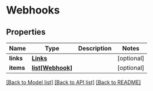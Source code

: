 # Webhooks

## Properties
Name | Type | Description | Notes
------------ | ------------- | ------------- | -------------
**links** | [**Links**](Links.md) |  | [optional] 
**items** | [**list[Webhook]**](Webhook.md) |  | [optional] 

[[Back to Model list]](../README.md#documentation-for-models) [[Back to API list]](../README.md#documentation-for-api-endpoints) [[Back to README]](../README.md)


